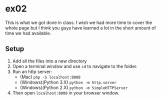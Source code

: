 # ex02

This is what we got done in class. I wish we had more time to cover the whole
page but I think you guys have learned a lot in the short amount of time we had
available.

## Setup
1. Add all the files into a new directory
2. Open a terminal window and use `cd` to navigate to the folder.
3. Run an http server:
    + (Mac) `php -S localhost:8000`
    + (Windows)(Python 3.X) `python -m http.server`
    + (Windows)(Python 2.X) `python -m SimpleHTTPServer`
5. Then open `localhost:8000` in your browser window.

